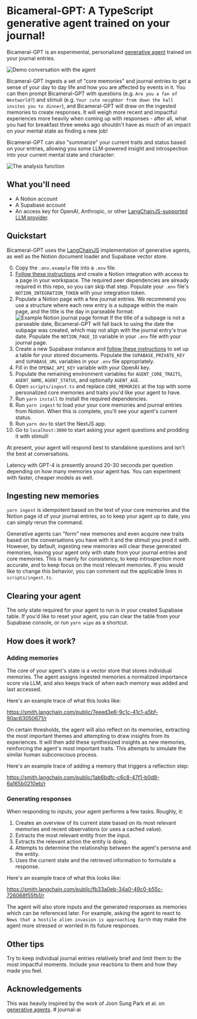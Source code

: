 # Bicameral-GPT: A TypeScript generative agent trained on your journal!

Bicameral-GPT is an experimental, personalized [generative agent](https://arxiv.org/abs/2304.03442) trained on your journal entries.

![Demo conversation with the agent](/public/bicameral-gpt.gif)

Bicameral-GPT ingests a set of "core memories" and journal entries to get a sense of your day to day life and how you are affected by events in it.
You can then prompt Bicameral-GPT with questions (e.g. `Are you a fan of Westworld?`) and stimuli (e.g.
`Your cute neighbor from down the hall invites you to dinner`), and Bicameral-GPT will draw on the ingested memories to create responses.
It will weigh more recent and impactful experiences more heavily when coming up with responses - after all, what you had for breakfast
three weeks ago shouldn't have as much of an impact on your mental state as finding a new job!

Bicameral-GPT can also "summarize" your current traits and status based on your entries, allowing you some LLM-powered insight and introspection
into your current mental state and character:

![The analysis function](/public/analysis.png)

## What you'll need

- A Notion account
- A Supabase account
- An access key for OpenAI, Anthropic, or other [LangChainJS-supported LLM provider](https://js.langchain.com/docs/modules/model_io/models/).

## Quickstart

Bicameral-GPT uses the [LangChainJS](https://js.langchain.com/docs/get_started/introduction/) implementation of generative agents, as well as the Notion document loader and Supabase vector store.

0. Copy the `.env.example` file into a `.env` file.
1. [Follow these instructions](https://js.langchain.com/docs/modules/data_connection/document_loaders/integrations/web_loaders/notionapi) and create a Notion integration with access to a page in your workspace. The required peer dependencies are already required in this repo, so you can skip that step. Populate your `.env` file's `NOTION_INTEGRATION_TOKEN` with your integration token.
2. Populate a Notion page with a few journal entries. We recommend you use a structure where each new entry is a subpage within the main page, and the title is the day in parseable format:
![Example Notion journal page format](/public/notion-log.png)
If the title of a subpage is not a parseable date, Bicameral-GPT will fall back to using the date the subpage was created, which may not align with the journal entry's true date. Populate the `NOTION_PAGE_ID` variable in your `.env` file with your journal page.
3. Create a new Supabase instance and [follow these instructions](https://js.langchain.com/docs/modules/data_connection/vectorstores/integrations/supabase) to set up a table for your stored documents. Populate the `SUPABASE_PRIVATE_KEY` and `SUPABASE_URL` variables in your `.env` file appropriately.
4. Fill in the `OPENAI_API_KEY` variable with your OpenAI key.
5. Populate the remaining environment variables for `AGENT_CORE_TRAITS`, `AGENT_NAME`, `AGENT_STATUS`, and optionally `AGENT_AGE`.
6. Open `scripts/ingest.ts` and replace `CORE_MEMORIES` at the top with some personalized core memories and traits you'd like your agent to have.
7. Run `yarn install` to install the required dependencies.
8. Run `yarn ingest` to load your your core memories and journal entries from Notion. When this is complete, you'll see your agent's current status.
9. Run `yarn dev` to start the NextJS app.
10. Go to `localhost:3000` to start asking your agent questions and prodding it with stimuli!

At present, your agent will respond best to standalone questions and isn't the best at conversations.

Latency with GPT-4 is presently around 20-30 seconds per question depending on how many memories your agent has.
You can experiment with faster, cheaper models as well.

## Ingesting new memories

`yarn ingest` is idempotent based on the text of your core memories and the Notion page id of your journal entries,
so to keep your agent up to date, you can simply rerun the command.

Generative agents can "form" new memories and even acquire new traits based on the conversations you have with it and the stimuli you prod it with. However, by default, ingesting new memories will clear these generated memories, leaving your agent only with state from your journal entries and core memories.
This is mainly for consistency, to keep introspection more accurate, and to keep focus on the most relevant memories.
If you would like to change this behavior, you can comment out the applicable lines in `scripts/ingest.ts`.

## Clearing your agent

The only state required for your agent to run is in your created Supabase table. If you'd like to reset your agent, you can clear the table from your Supabase console, or run `yarn wipe` as a shortcut.

## How does it work?

### Adding memories

The core of your agent's state is a vector store that stores individual memories.
The agent assigns ingested memories a normalized importance score via LLM,
and also keeps track of when each memory was added and last accessed.

Here's an example trace of what this looks like:

https://smith.langchain.com/public/7eeed3e6-9c1c-41c1-a5bf-90ac63050671/r

On certain thresholds, the agent will also reflect on its memories, extracting the most important themes and attempting to draw insights from its experiences.
It will then add these synthesized insights as new memories, reinforcing the agent's most important traits.
This attempts to simulate the similar human subconscious process.

Here's an example trace of adding a memory that triggers a reflection step:

https://smith.langchain.com/public/1ab6bdfc-c6c8-47f1-b0d8-6a165b0210eb/r

### Generating responses

When responding to inputs, your agent performs a few tasks. Roughly, it:
1. Creates an overview of its current state based on its most relevant memories and recent observations (or uses a cached value).
2. Extracts the most relevant entity from the input.
3. Extracts the relevant action the entity is doing.
4. Attempts to determine the relationship between the agent's persona and the entity.
5. Uses the current state and the retrieved information to formulate a response.

Here's an example trace of what this looks like:

https://smith.langchain.com/public/fb33a0eb-34a0-49c0-b55c-726068f55fb1/r

The agent will also store inputs and the generated responses as memories which can be referenced later.
For example, asking the agent to react to `News that a hostile alien invasion is approaching Earth` may make the agent more stressed or worried in
its future responses.

## Other tips

Try to keep individual journal entries relatively brief and limit them to the most impactful moments. Include your reactions to them and how they made you feel.

## Acknowledgements

This was heavily inspired by the work of Joon Sung Park et al. on [generative agents](https://arxiv.org/abs/2304.03442).
#   j o u r n a l - a i  
 